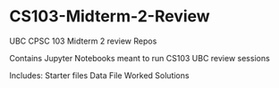 # CS103-Midterm-2-Review
UBC CPSC 103 Midterm 2 review Repos

Contains Jupyter Notebooks meant to run CS103 UBC review sessions

Includes: 
Starter files
Data File
Worked Solutions
